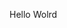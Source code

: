 Hello Wolrd
















































































































































